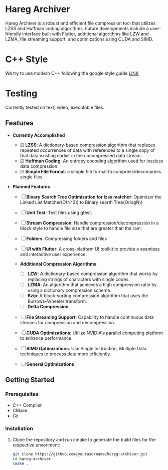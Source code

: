 # Hareg Archiver

Hareg Archiver is a robust and efficient file compression tool that utilizes LZSS and Huffman coding algorithms. Future developments include a user-friendly interface built with Flutter, additional algorithms like LZW and LZMA, file streaming support, and optimizations using CUDA and SIMD.

# C++ Style

We try to use modern C++ following the google style guide [LINK](https://google.github.io/styleguide/cppguide.html)

# Testing

Currently tested on text, video, executable files.

## Features

- **Currently Accomplished**
  -  &#9745; **LZSS**: A dictionary-based compression algorithm that replaces repeated occurrences of data with references to a single copy of that data existing earlier in the uncompressed data stream.
  - &#9745; **Huffman Coding**: An entropy encoding algorithm used for lossless data compression.
  - &#9745; **Simple File Format**: a simple file format to compress/decompress single files.

- **Planned Features**
  - &#9744; **Binary Search Tree Optimization for lzss matcher**: Optimizer the Linked List Matcher(O(N^2)) to Binary searth Tree(O(logN))
  - &#9744; **Unit Test**: Test files using gtest.

  - &#9744; **Stream Compression**: Handle compression/decompression in a block style to handle file size that are greater than the ram.
  - &#9744; **Folders**: Compressing folders and files 
  - &#9744; **UI with Flutter**: A cross-platform UI toolkit to provide a seamless and interactive user experience.
  - **Additional Compression Algorithms**:
    - &#9744; **LZW**: A dictionary-based compression algorithm that works by replacing strings of characters with single codes.
    - &#9744; **LZMA**: An algorithm that achieves a high compression ratio by using a dictionary compression scheme.
    - &#9744; **Bzip**: A block-sorting compression algorithm that uses the Burrows–Wheeler transform.
    - &#9744; **Delta Compression**
  - &#9744; **File Streaming Support**: Capability to handle continuous data streams for compression and decompression.
  - &#9744; **CUDA Optimizations**: Utilize NVIDIA's parallel computing platform to enhance performance.
  - &#9744; **SIMD Optimizations**: Use Single Instruction, Multiple Data techniques to process data more efficiently.
  - &#9744; **General Optimizations**

## Getting Started

### Prerequisites

- C++ Compiler
- CMake
- Git

### Installation

1. Clone the repository and run cmake to generate the build files for the respective envoriment:
   ```bash
   git clone https://github.com/yourusername/hareg-archiver.git
   cd hareg-archiver
   cmake .
